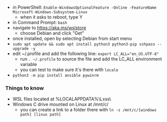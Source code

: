 - in PowerShell: `Enable-WindowsOptionalFeature -Online -FeatureName Microsoft-Windows-Subsystem-Linux`
  - when it asks to reboot, type Y
- in Command Prompt: `bash`
- navigate to https://aka.ms/wslstore
  - choose Debian and click "Get"
- once installed, open by selecting Debian from start menu
- `sudo apt update && sudo apt install python3 python3-pip sshpass --upgrade -y`
- edit ~/.profile and add the following line: `export LC_ALL="en_US.UTF-8"`
  - run `. ~/.profile` to source the file and add the LC_ALL environment variable
  - you can test to make sure it's there with `locale`
- `python3 -m pip install ansible pywinrm`
### Things to know
- WSL files located at %LOCALAPPDATA%\Lxss\
- Windows C drive mounted on Linux at /mnt/c/
  - you can create a link to a folder there with `ln -s /mnt/c/[windows path] [linux path]`
